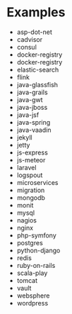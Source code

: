 # Examples

- asp-dot-net
- cadvisor
- consul
- docker-registry
- docker-registry
- elastic-search
- flink
- java-glassfish
- java-grails
- java-gwt
- java-jboss
- java-jsf
- java-spring
- java-vaadin
- jekyll
- jetty
- js-express
- js-meteor
- laravel
- logspout
- microservices
- migration
- mongodb
- monit
- mysql
- nagios
- nginx
- php-symfony
- postgres
- python-django
- redis
- ruby-on-rails
- scala-play
- tomcat
- vault
- websphere
- wordpress
